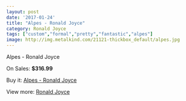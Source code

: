 ```yaml
---
layout: post
date: '2017-01-24'
title: "Alpes - Ronald Joyce"
category: Ronald Joyce
tags: ["custom","formal","pretty","fantastic","alpes"]
image: http://img.metalkind.com/21121-thickbox_default/alpes.jpg
---
```

Alpes - Ronald Joyce

On Sales: **$316.99**
<a href="https://www.metalkind.com/en/ronald-joyce/9246-alpes.html"><amp-img layout="responsive" width="600" height="600" src="//img.metalkind.com/21121-thickbox_default/alpes.jpg" alt="Alpes - Ronald Joyce 0" /></a>

Buy it: [Alpes - Ronald Joyce](https://www.metalkind.com/en/ronald-joyce/9246-alpes.html "Alpes - Ronald Joyce")

View more: [Ronald Joyce](https://www.metalkind.com/en/110-ronald-joyce "Ronald Joyce")